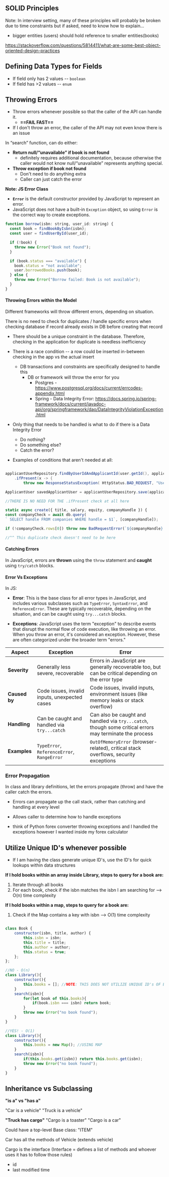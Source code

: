 
## SOLID Principles 
Note: In interview setting, many of these principles will probably be broken due to time constraints but if asked, need to know how to explain...


- bigger entities (users) should hold reference to smaller entities(books)

https://stackoverflow.com/questions/5814411/what-are-some-best-object-oriented-design-practices
## Defining Data Types for Fields 
- If field only has 2 values -- `boolean`
- If field has >2 values -- `enum`
## Throwing Errors
- Throw errors whenever possible so that the caller of the API can handle it. 
	- **==FAIL FAST==** 
- If I don't throw an error, the caller of the API may not even know there is an issue 

In “search” function, can do either:
- **Return null/“unavailable” if book is not found**
	- definitely requires additional documentation, because otherwise the caller would not know null/“unavailable” represents anything special.
- **Throw exception if book not found**
	- Don't need to do anything extra 
	- Caller can just catch the error 

**Note: JS Error Class** 
- **`Error`** is the default constructor provided by JavaScript to represent an error.
- JavaScript does not have a built-in `Exception` object, so using `Error` is the correct way to create exceptions.
```js
function borrow(isbn: string, user_id: string) {
  const book = findBookByIsbn(isbn); 
  const user = findUserById(user_id); 

  if (!book) {
    throw new Error("Book not found");
  }

  if (book.status === "available") {
    book.status = "not available";
    user.borrowedBooks.push(book);
  } else {
    throw new Error("Borrow failed: Book is not available");
  }
}


```


#### Throwing Errors within the Model 
Different frameworks will throw different errors, depending on situation. 

There is no need to check for duplicates / handle specific errors when checking database if record already exists in DB before creating that record 
- There should be a unique constraint in the database. Therefore, checking in the application for duplicate is needless inefficiency 
- There is a race condition -- a row could be inserted in-between checking in the app vs the actual insert
	- DB transactions and constraints are specifically designed to handle this 
		- DB or framework will throw the error for you 
			- Postgres - https://www.postgresql.org/docs/current/errcodes-appendix.html
			- Spring - Data Integrity Error: https://docs.spring.io/spring-framework/docs/current/javadoc-api/org/springframework/dao/DataIntegrityViolationException.html
- Only thing that needs to be handled is what to do if there is a Data Integrity Error 
	- Do nothing? 
	- Do something else? 
	- Catch the error? 

- Examples of conditions that aren't needed at all: 
```java

applicantUserRepository.findByUserIdAndApplicantId(user.getId(), applicant.getId())
	.ifPresent(x -> { 
		throw new ResponseStatusException( HttpStatus.BAD_REQUEST, "User " + user.getName() + " has been already invited by applicant " + applicant.getName()); }); 

ApplicantUser savedApplicantUser = applicantUserRepository.save(applicantUser);

//THERE IS NO NEED FOR THE .ifPresent check at all here 
```

```javascript 
static async create({ title, salary, equity, companyHandle }) { 
const companyCheck = await db.query(
` SELECT handle FROM companies WHERE handle = $1`, [companyHandle]); 

if (!companyCheck.rows[0]) throw new BadRequestError(`${companyHandle} doesn't exist.`); 

//^^ This duplicate check doesn't need to be here 
```


#### Catching Errors 
In JavaScript, errors are **thrown** using the `throw` statement and **caught** using `try/catch` blocks.

#### Error Vs Exceptions 

In JS: 
- **Error**: This is the base class for all error types in JavaScript, and includes various subclasses such as `TypeError`, `SyntaxError`, and `ReferenceError`. These are typically recoverable, depending on the situation, and can be caught using `try...catch` blocks.
    
- **Exceptions**: JavaScript uses the term "exception" to describe events that disrupt the normal flow of code execution, like throwing an error. When you throw an error, it's considered an exception. However, these are often categorized under the broader term "errors."

|**Aspect**|**Exception**|**Error**|
|---|---|---|
|**Severity**|Generally less severe, recoverable|Errors in JavaScript are generally recoverable too, but can be critical depending on the error type|
|**Caused by**|Code issues, invalid inputs, unexpected cases|Code issues, invalid inputs, environment issues (like memory leaks or stack overflow)|
|**Handling**|Can be caught and handled via `try...catch`|Can also be caught and handled via `try...catch`, though some critical errors may terminate the process|
|**Examples**|`TypeError`, `ReferenceError`, `RangeError`|`OutOfMemoryError` (browser-related), critical stack overflows, security exceptions|

### Error Propagation 
In class and library definitions, let the errors propagate (throw) and have the caller catch the errors. 
- Errors can propagate up the call stack, rather than catching and handling at every level 
- Allows caller to determine how to handle exceptions 

- think of Python forex converter throwing exceptions and I handled the exceptions however I wanted inside my forex calculator 

## Utilize Unique ID's whenever possible 
- If I am having the class generate unique ID's, use the ID's for quick lookups within data structures 

**If I hold books within an array inside Library, steps to query for a book are:** 
1. Iterate through all books 
2. For each book, check if the isbn matches the isbn I am searching for 
--> O(n) time complexity 

**If I hold books within a map, steps to query for a book are:** 
1. Check if the Map contains a key with isbn 
--> O(1) time complexity 


```javascript 

class Book {
	constructor(isbn, title, author) {
		this.isbn = isbn;
		this.title = title;
		this.author = author;
		this.status = true;
	};
};

//NO - O(n)
class Library(){
	constructor(){
		this.books = []; //NOTE: THIS DOES NOT UTILIZE UNIQUE ID's OF BOOKS 
	}
	search(isbn){
		for(let book of this.books){
			if(book.isbn === isbn) return book; 
		}
		throw new Error("no book found"); 
	}
}

//YES! - O(1)
class Library(){
	constructor(){
		this.books = new Map(); //USING MAP 
	}
	search(isbn){
		if(this.books.get(isbn)) return this.books.get(isbn); 
		throw new Error("no book found");  
	}
}
```


## Inheritance vs Subclassing 

**"is a" vs "has a"**

"Car is a vehicle" 
"Truck is a vehicle"

**"Truck has cargo"**
"Cargo is a toaster"
"Cargo is a car"

Could have a top-level Base class: "ITEM"

Car has all the methods of Vehicle (extends vehicle)

Cargo is the interface (Interface = defines a list of methods and whoever uses it has to follow those rules) 
- id
- last modified time 


